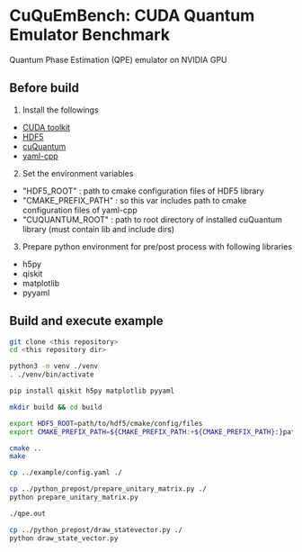 # CuQuEmBench: CUDA Quantum Emulator Benchmark
Quantum Phase Estimation (QPE) emulator on NVIDIA GPU

## Before build

1. Install the followings
- [CUDA toolkit](https://developer.nvidia.com/cuda-toolkit)
- [HDF5](https://www.hdfgroup.org/download-hdf5/)
- [cuQuantum](https://developer.nvidia.com/cuquantum-sdk)
- [yaml-cpp](https://github.com/jbeder/yaml-cpp)

2. Set the environment variables
- "HDF5_ROOT" : path to cmake configuration files of HDF5 library
- "CMAKE_PREFIX_PATH" : so this var includes path to cmake configuration files of yaml-cpp
- "CUQUANTUM_ROOT" : path to root directory of installed cuQuantum library (must contain lib and include dirs)

3. Prepare python environment for pre/post process with following libraries
- h5py
- qiskit
- matplotlib
- pyyaml

## Build and execute example
```bash
git clone <this repository>
cd <this repository dir>

python3 -m venv ./venv
. ./venv/bin/activate

pip install qiskit h5py matplotlib pyyaml

mkdir build && cd build

export HDF5_ROOT=path/to/hdf5/cmake/config/files
export CMAKE_PREFIX_PATH=${CMAKE_PREFIX_PATH:+${CMAKE_PREFIX_PATH}:}path/to/yaml-cpp/cmake/config/files

cmake ..
make

cp ../example/config.yaml ./

cp ../python_prepost/prepare_unitary_matrix.py ./
python prepare_unitary_matrix.py

./qpe.out

cp ../python_prepost/draw_statevector.py ./
python draw_state_vector.py

```


